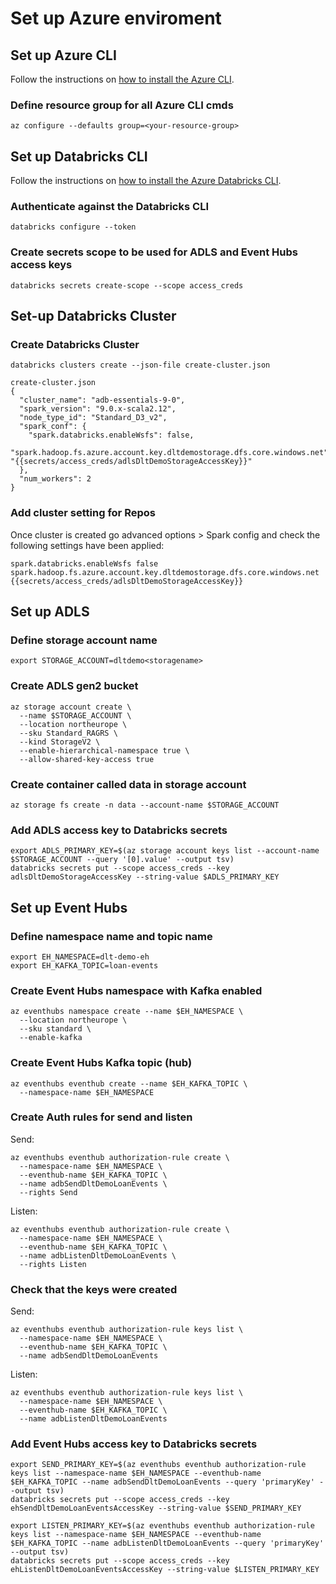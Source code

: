 # Set up Azure enviroment

## Set up Azure CLI

Follow the instructions on [how to install the Azure CLI](https://docs.microsoft.com/en-us/cli/azure/install-azure-cli).

### Define resource group for all Azure CLI cmds

```
az configure --defaults group=<your-resource-group>
```

## Set up Databricks CLI

Follow the instructions on [how to install the Azure Databricks CLI](https://docs.microsoft.com/en-us/azure/databricks/dev-tools/cli/).

### Authenticate against the Databricks CLI

```
databricks configure --token
```

### Create secrets scope to be used for ADLS and Event Hubs access keys

```
databricks secrets create-scope --scope access_creds
```

## Set-up Databricks Cluster

### Create Databricks Cluster

```
databricks clusters create --json-file create-cluster.json
```

```
create-cluster.json
{
  "cluster_name": "adb-essentials-9-0",
  "spark_version": "9.0.x-scala2.12",
  "node_type_id": "Standard_D3_v2",
  "spark_conf": {
    "spark.databricks.enableWsfs": false,
    "spark.hadoop.fs.azure.account.key.dltdemostorage.dfs.core.windows.net": "{{secrets/access_creds/adlsDltDemoStorageAccessKey}}"
  },
  "num_workers": 2
}

```


### Add cluster setting for Repos

Once cluster is created go advanced options > Spark config and check the following settings have been applied:

```
spark.databricks.enableWsfs false
spark.hadoop.fs.azure.account.key.dltdemostorage.dfs.core.windows.net {{secrets/access_creds/adlsDltDemoStorageAccessKey}}
```

## Set up ADLS

### Define storage account name

```
export STORAGE_ACCOUNT=dltdemo<storagename>
```


### Create ADLS gen2 bucket

```
az storage account create \
  --name $STORAGE_ACCOUNT \
  --location northeurope \
  --sku Standard_RAGRS \
  --kind StorageV2 \
  --enable-hierarchical-namespace true \
  --allow-shared-key-access true
```

### Create container called data in storage account

```
az storage fs create -n data --account-name $STORAGE_ACCOUNT
```

### Add ADLS access key to Databricks secrets

```
export ADLS_PRIMARY_KEY=$(az storage account keys list --account-name $STORAGE_ACCOUNT --query '[0].value' --output tsv)
databricks secrets put --scope access_creds --key adlsDltDemoStorageAccessKey --string-value $ADLS_PRIMARY_KEY
```

## Set up Event Hubs

### Define namespace name and topic name

```
export EH_NAMESPACE=dlt-demo-eh
export EH_KAFKA_TOPIC=loan-events
```

### Create Event Hubs namespace with Kafka enabled

```
az eventhubs namespace create --name $EH_NAMESPACE \
  --location northeurope \
  --sku standard \
  --enable-kafka
```

### Create Event Hubs Kafka topic (hub)

```
az eventhubs eventhub create --name $EH_KAFKA_TOPIC \
  --namespace-name $EH_NAMESPACE
```

### Create Auth rules for send and listen

Send:

```
az eventhubs eventhub authorization-rule create \
  --namespace-name $EH_NAMESPACE \
  --eventhub-name $EH_KAFKA_TOPIC \
  --name adbSendDltDemoLoanEvents \
  --rights Send
```

Listen: 

```
az eventhubs eventhub authorization-rule create \
  --namespace-name $EH_NAMESPACE \
  --eventhub-name $EH_KAFKA_TOPIC \
  --name adbListenDltDemoLoanEvents \
  --rights Listen
```

### Check that the keys were created

Send:

```
az eventhubs eventhub authorization-rule keys list \
  --namespace-name $EH_NAMESPACE \
  --eventhub-name $EH_KAFKA_TOPIC \
  --name adbSendDltDemoLoanEvents
```

Listen:

```
az eventhubs eventhub authorization-rule keys list \
  --namespace-name $EH_NAMESPACE \
  --eventhub-name $EH_KAFKA_TOPIC \
  --name adbListenDltDemoLoanEvents
```


### Add Event Hubs access key to Databricks secrets

```
export SEND_PRIMARY_KEY=$(az eventhubs eventhub authorization-rule keys list --namespace-name $EH_NAMESPACE --eventhub-name $EH_KAFKA_TOPIC --name adbSendDltDemoLoanEvents --query 'primaryKey' --output tsv)
databricks secrets put --scope access_creds --key ehSendDltDemoLoanEventsAccessKey --string-value $SEND_PRIMARY_KEY
```

```
export LISTEN_PRIMARY_KEY=$(az eventhubs eventhub authorization-rule keys list --namespace-name $EH_NAMESPACE --eventhub-name $EH_KAFKA_TOPIC --name adbListenDltDemoLoanEvents --query 'primaryKey' --output tsv)
databricks secrets put --scope access_creds --key ehListenDltDemoLoanEventsAccessKey --string-value $LISTEN_PRIMARY_KEY
```



